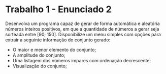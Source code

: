 # Trabalho 1 - Enunciado 2
Desenvolva um programa capaz de gerar de forma automática e aleatória números inteiros positivos, em que a quantidade de números a gerar seja sorteada entre [90; 150].
Disponibilize um menu simples com opções para extrair a seguinte informação do conjunto gerado:
- O maior e menor elemento do conjunto;
- A amplitude do conjunto;
- Uma listagem dos números ímpares com ordenação decrescente;
- Visualização do conjunto;
